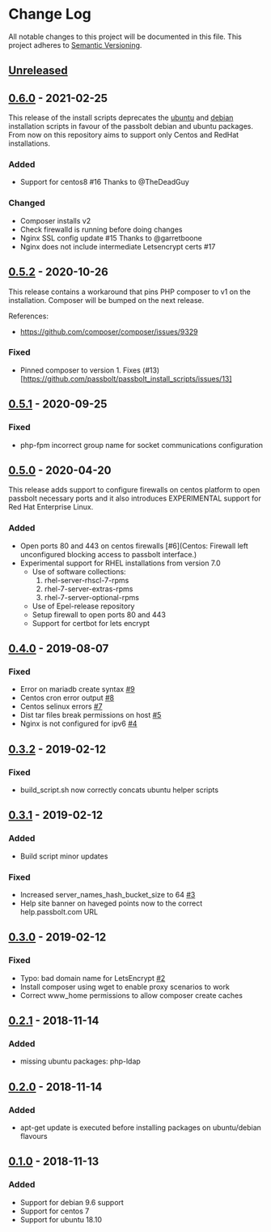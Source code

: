 # Change Log

All notable changes to this project will be documented in this file.
This project adheres to [Semantic Versioning](http://semver.org/).

## [Unreleased](https://github.com/passbolt/passbolt_install_scripts/compare/v0.6.0...HEAD)

## [0.6.0](https://github.com/passbolt/passbolt_install_scripts/compare/v0.6.0..v0.5.2) - 2021-02-25

This release of the install scripts deprecates the [ubuntu](https://help.passbolt.com/hosting/install/ce/ubuntu/ubuntu.html) and [debian](https://help.passbolt.com/hosting/install/ce/debian/debian.html) installation scripts in favour of the passbolt debian and ubuntu packages.
From now on this repository aims to support only Centos and RedHat installations.

### Added

- Support for centos8 #16 Thanks to @TheDeadGuy

### Changed
- Composer installs v2
- Check firewalld is running before doing changes
- Nginx SSL config update #15 Thanks to @garretboone
- Nginx does not include intermediate Letsencrypt certs #17


## [0.5.2](https://github.com/passbolt/passbolt_install_scripts/compare/v0.5.2..v0.5.1) - 2020-10-26

This release contains a workaround that pins PHP composer to v1 on the installation.
Composer will be bumped on the next release.

References:
- https://github.com/composer/composer/issues/9329

### Fixed

- Pinned composer to version 1. Fixes (#13)[https://github.com/passbolt/passbolt_install_scripts/issues/13]


## [0.5.1](https://github.com/passbolt/passbolt_install_scripts/compare/v0.5.1..v0.5.0) - 2020-09-25

### Fixed
- php-fpm incorrect group name for socket communications configuration

## [0.5.0](https://github.com/passbolt/passbolt_install_scripts/compare/v0.5.0..v0.4.0) - 2020-04-20

This release adds support to configure firewalls on centos platform to open passbolt necessary ports
and it also introduces EXPERIMENTAL support for Red Hat Enterprise Linux.

### Added

- Open ports 80 and 443 on centos firewalls [#6](Centos: Firewall left unconfigured blocking access to passbolt interface.)
- Experimental support for RHEL installations from version 7.0
    * Use of software collections:
       1. rhel-server-rhscl-7-rpms
       2. rhel-7-server-extras-rpms
       3. rhel-7-server-optional-rpms
    * Use of Epel-release repository
    * Setup firewall to open ports 80 and 443
    * Support for certbot for lets encrypt

## [0.4.0](https://github.com/passbolt/passbolt_install_scripts/compare/v0.4.0..v0.3.2) - 2019-08-07

### Fixed
- Error on mariadb create syntax [#9](https://github.com/passbolt/passbolt_install_scripts/issues/9)
- Centos cron error output [#8](https://github.com/passbolt/passbolt_install_scripts/issues/8)
- Centos selinux errors [#7](https://github.com/passbolt/passbolt_install_scripts/issues/7)
- Dist tar files break permissions on host [#5](https://github.com/passbolt/passbolt_install_scripts/issues/5)
- Nginx is not configured for ipv6 [#4](https://github.com/passbolt/passbolt_install_scripts/issues/4)

## [0.3.2](https://github.com/passbolt/passbolt_install_scripts/compare/v0.3.2..v0.3.1) - 2019-02-12

### Fixed
- build_script.sh now correctly concats ubuntu helper scripts

## [0.3.1](https://github.com/passbolt/passbolt_install_scripts/compare/v0.3.1..v0.3.0) - 2019-02-12

### Added

- Build script minor updates

### Fixed

- Increased server_names_hash_bucket_size to 64 [#3](https://github.com/passbolt/passbolt_install_scripts/issues/3)
- Help site banner on haveged points now to the correct help.passbolt.com URL

## [0.3.0](https://github.com/passbolt/passbolt_install_scripts/compare/v0.3.0..v0.2.1) - 2019-02-12

### Fixed

- Typo: bad domain name for LetsEncrypt [#2](https://github.com/passbolt/passbolt_install_scripts/pull/2)
- Install composer using wget to enable proxy scenarios to work
- Correct www_home permissions to allow composer create caches

## [0.2.1](https://github.com/passbolt/passbolt_install_scripts/compare/v0.2.1..v0.2.0) - 2018-11-14

### Added

- missing ubuntu packages: php-ldap

## [0.2.0](https://github.com/passbolt/passbolt_install_scripts/compare/v0.2.0..v0.1.0) - 2018-11-14

### Added

- apt-get update is executed before installing packages on ubuntu/debian flavours

## [0.1.0](https://github.com/passbolt/passbolt_install_scripts/releases/tag/v0.1.0) - 2018-11-13

### Added

- Support for debian 9.6 support
- Support for centos 7
- Support for ubuntu 18.10

